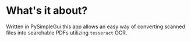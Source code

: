 # What's it about?

Written in PySimpleGui this app allows an easy way of converting scanned files into searchable PDFs utilizing `tesseract` OCR.
